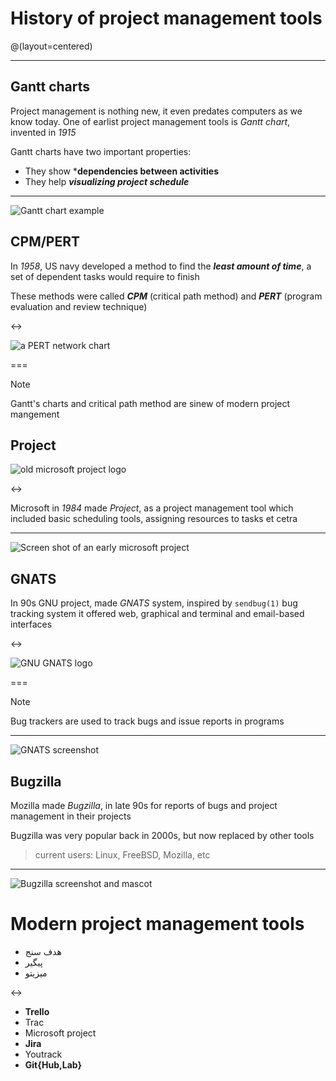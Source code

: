 # History of project management tools
@(layout=centered)

---

## Gantt charts
Project management is nothing new, it even predates
computers as we know today. One of earlist project management
tools is *Gantt chart*, invented in *1915*

Gantt charts have two important properties:

- They show ***dependencies between activities**
- They help ***visualizing project schedule***

---

![Gantt chart example](history/ganttanatomy.png)

## CPM/PERT
In *1958*, US navy developed a method to
find the ***least amount of time***,
a set of dependent tasks would require to finish

These methods were called ***CPM***
(critical path method) and ***PERT***
(program evaluation and review technique)

<->

![a PERT network chart](history/pert.svg)

===

> [!NOTE]
> Gantt's charts and critical path method are sinew of modern project mangement

## Project

![old microsoft project logo](history/msproject.svg)

<->

Microsoft in *1984* made *Project*, as a project management tool
which included basic scheduling tools, assigning resources to tasks
et cetra

---

![Screen shot of an early microsoft project](history/msproject.png)

## GNATS
In 90s GNU project, made *GNATS* system,
inspired by `sendbug(1)` bug tracking system
it offered web, graphical and terminal and email-based interfaces

<->

![GNU GNATS logo](logos/gnats.png)

===

> [!NOTE]
> Bug trackers are used to track bugs and issue reports in programs

---

![GNATS screenshot](history/gnatsscreen.jpg)

## Bugzilla
Mozilla made *Bugzilla*, in late 90s for reports of bugs and project management in their projects

Bugzilla was very popular back in 2000s, but now replaced by other tools

> current users: Linux, FreeBSD, Mozilla, etc

---

![Bugzilla screenshot and mascot](history/bugzilla.gif)

# Modern project management tools

- هدف سنج
- پیگیر
- میزیتو

<->

- **Trello**
- Trac
- Microsoft project
- **Jira**
- Youtrack
- **Git{Hub,Lab}**



